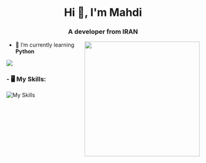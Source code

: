 <h1 align="center">Hi 👋, I'm Mahdi</h1>
<h3 align="center">A developer from IRAN</h3>

<img align='right' src='https://s8.uupload.ir/files/a62c047f-8369-493c-ab14-71ef51bebc55_rw_1200_8tc8.gif' width='300'>

- 🔭 I’m currently learning **Python**

<p align="left">
  <a href="https://instagram.com/winniwooh">
    <img src="https://skillicons.dev/icons?i=instagram" />
  </a>
</p>

<h3 align="left">- 🖥 My Skills:</h3>

![My Skills](https://skillicons.dev/icons?i=py,vscode,figma,unity&theme=dark)

